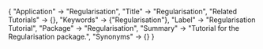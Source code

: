 {
 "Application" -> "Regularisation",
 "Title" -> "Regularisation",
 "Related Tutorials" -> {},
 "Keywords" -> {"Regularisation"},
 "Label" -> "Regularisation Tutorial",
 "Package" -> "Regularisation",
 "Summary" -> "Tutorial for the Regularisation package.",
 "Synonyms" -> {}
 }
